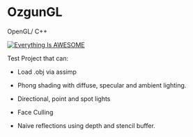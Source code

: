 # OzgunGL
OpenGL/ C++


[![Everything Is AWESOME](https://img.youtube.com/vi/k3VsnQZ63b4/0.jpg)](https://www.youtube.com/watch?v=k3VsnQZ63b4)


Test Project that can:

- Load .obj via assimp

- Phong shading with diffuse, specular and ambient lighting.

- Directional, point and spot lights

- Face Culling

- Naive reflections using depth and stencil buffer.
